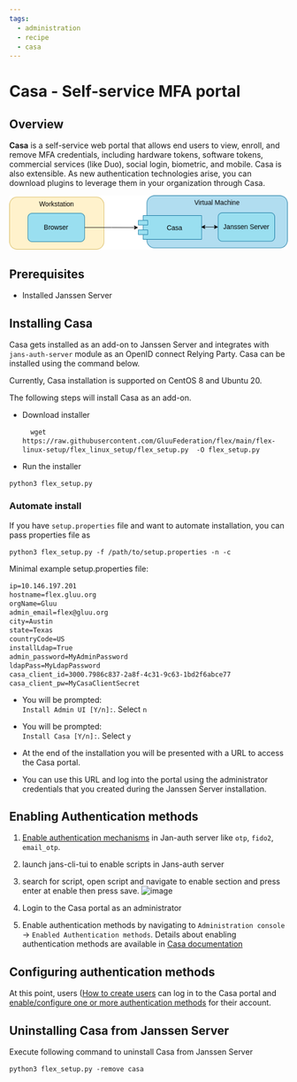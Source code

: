 ```yaml
---
tags:
  - administration
  - recipe 
  - casa
---
```


# Casa - Self-service MFA portal

## Overview

**Casa** is a self-service web portal that allows end users to view, enroll, and remove MFA credentials, including hardware tokens, software tokens, commercial services (like Duo), social login, biometric, and mobile.  Casa is also extensible. As new authentication technologies arise, you can download plugins to leverage them in your organization through Casa.

![casa diagram](../../assets/image-casa-module-diagram.png)

## Prerequisites

- Installed Janssen Server  

## Installing Casa

Casa gets installed as an add-on to Janssen Server and integrates with `jans-auth-server` module as an OpenID connect Relying Party.
Casa can be installed using the command below.  

Currently, Casa installation is supported on CentOS 8 and Ubuntu 20.

The following steps will install Casa as an add-on.

- Download installer
  
  ```shell
    wget https://raw.githubusercontent.com/GluuFederation/flex/main/flex-linux-setup/flex_linux_setup/flex_setup.py  -O flex_setup.py
  ```
  
- Run the installer

```shell
python3 flex_setup.py
```
  
### Automate install

If you have `setup.properties` file and want to automate installation, you can pass properties file as

```shell
python3 flex_setup.py -f /path/to/setup.properties -n -c
```

Minimal example setup.properties file:

```shell
ip=10.146.197.201
hostname=flex.gluu.org
orgName=Gluu
admin_email=flex@gluu.org
city=Austin
state=Texas
countryCode=US
installLdap=True
admin_password=MyAdminPassword
ldapPass=MyLdapPassword
casa_client_id=3000.7986c837-2a8f-4c31-9c63-1bd2f6abce77
casa_client_pw=MyCasaClientSecret
```

- You will be prompted:  
`Install Admin UI [Y/n]:`. Select `n`

- You will be prompted:  
`Install Casa [Y/n]:`. Select `y`

- At the end of the installation you will be presented with a URL to access the Casa portal.

- You can use this URL and log into the portal using the administrator credentials that you created during the Janssen Server installation.

## Enabling Authentication methods

1. [Enable authentication mechanisms](../../janssen-server/developer/scripts/person-authentication#enabling-an-authentication-mechanism) in Jan-auth server like `otp`, `fido2`, `email_otp`.
2. launch jans-cli-tui to enable scripts in Jans-auth server
3. search for script, open script and navigate to enable section and press 
   enter at enable then press save.
![image](https://user-images.githubusercontent.com/5729240/219859903-97e863d6-3e49-40ff-92e4-3f95d1d56018.png)

4. Login to the Casa portal as an administrator

5. Enable authentication methods by navigating to `Administration console` 
   -> `Enabled Authentication methods`. Details about enabling authentication methods are available in [Casa documentation](https://gluu.org/docs/casa/4.4/administration/admin-console/#configure-casa)

## Configuring authentication methods

At this point, users ([How to create users](../../janssen-server/config-guide/scim-config/user-config.md#creating-a-new-user) can log in to the Casa portal and [enable/configure one or more authentication methods](https://gluu.org/docs/casa/4.4/user-guide/) for their account.

## Uninstalling Casa from Janssen Server

Execute following command to uninstall Casa from Janssen Server

```shell
python3 flex_setup.py -remove casa
```
